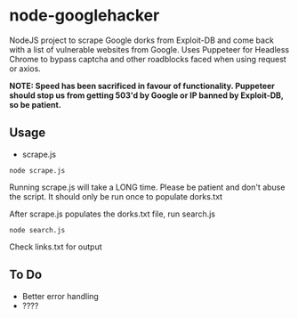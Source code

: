 # node-googlehacker
NodeJS project to scrape Google dorks from Exploit-DB and come back with a list of vulnerable websites from Google. Uses Puppeteer for Headless Chrome to bypass captcha and other roadblocks faced when using request or axios.

**NOTE: Speed has been sacrificed in favour of functionality. Puppeteer should stop us from getting 503'd by Google or IP banned by Exploit-DB, so be patient.**

## Usage
- scrape.js
```
node scrape.js
```
Running scrape.js will take a LONG time. Please be patient and don't abuse the script.
It should only be run once to populate dorks.txt

After scrape.js populates the dorks.txt file, run search.js
```
node search.js
```
Check links.txt for output

## To Do
- Better error handling
- ????
